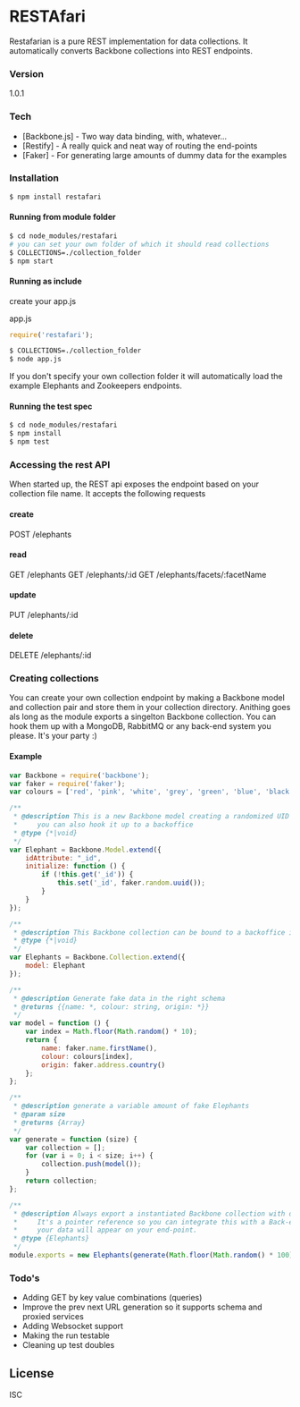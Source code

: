 # RESTAfari

Restafarian is a pure REST implementation for data collections.
It automatically converts Backbone collections into REST endpoints.

### Version
1.0.1

### Tech
* [Backbone.js] - Two way data binding, with, whatever...
* [Restify] - A really quick and neat way of routing the end-points
* [Faker] - For generating large amounts of dummy data for the examples

### Installation

```sh
$ npm install restafari
```

#### Running from module folder
```sh
$ cd node_modules/restafari
# you can set your own folder of which it should read collections
$ COLLECTIONS=./collection_folder
$ npm start
```
#### Running as include

create your app.js

app.js
```JavaScript
require('restafari');
```

```sh
$ COLLECTIONS=./collection_folder
$ node app.js
```

If you don't specify your own collection folder it will automatically load the example Elephants and Zookeepers endpoints.

#### Running the test spec
```sh
$ cd node_modules/restafari
$ npm install
$ npm test
```

### Accessing the rest API

When started up, the REST api exposes the endpoint based on your collection file name.
It accepts the following requests

#### create
POST /elephants

#### read
GET /elephants
GET /elephants/:id
GET /elephants/facets/:facetName

#### update
PUT /elephants/:id

#### delete
DELETE /elephants/:id


####

### Creating collections
You can create your own collection endpoint by making a Backbone model and collection pair and store them in your collection directory.
Anithing goes als long as the module exports a singelton Backbone collection. You can hook them up with a MongoDB, RabbitMQ or any back-end system you please. It's your party :)

#### Example
```JavaScript
var Backbone = require('backbone');
var faker = require('faker');
var colours = ['red', 'pink', 'white', 'grey', 'green', 'blue', 'black', 'orange', 'yellow', 'purple'];

/**
 * @description This is a new Backbone model creating a randomized UID on init
 *     you can also hook it up to a backoffice
 * @type {*|void}
 */
var Elephant = Backbone.Model.extend({
    idAttribute: "_id",
    initialize: function () {
        if (!this.get('_id')) {
            this.set('_id', faker.random.uuid());
        }
    }
});

/**
 * @description This Backbone collection can be bound to a backoffice if you'd like to
 * @type {*|void}
 */
var Elephants = Backbone.Collection.extend({
    model: Elephant
});

/**
 * @description Generate fake data in the right schema
 * @returns {{name: *, colour: string, origin: *}}
 */
var model = function () {
    var index = Math.floor(Math.random() * 10);
    return {
        name: faker.name.firstName(),
        colour: colours[index],
        origin: faker.address.country()
    };
};

/**
 * @description generate a variable amount of fake Elephants
 * @param size
 * @returns {Array}
 */
var generate = function (size) {
    var collection = [];
    for (var i = 0; i < size; i++) {
        collection.push(model());
    }
    return collection;
};

/**
 * @description Always export a instantiated Backbone collection with data.
 *     It's a pointer reference so you can integrate this with a Back-end systems and
 *     your data will appear on your end-point.
 * @type {Elephants}
 */
module.exports = new Elephants(generate(Math.floor(Math.random() * 100)));
```
### Todo's
- Adding GET by key value combinations (queries)
- Improve the prev next URL generation so it supports schema and proxied services
- Adding Websocket support
- Making the run testable
- Cleaning up test doubles

License
----

ISC
